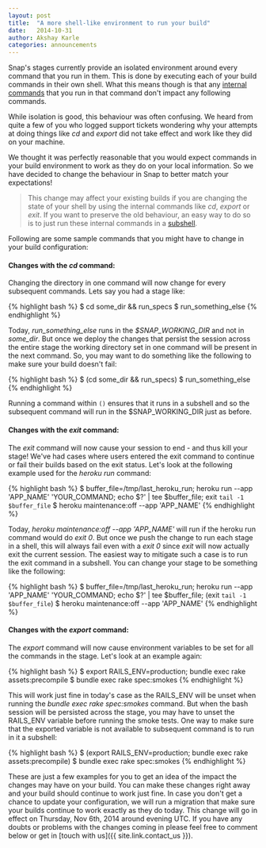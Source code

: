 ```yaml
---
layout: post
title:  "A more shell-like environment to run your build"
date:   2014-10-31
author: Akshay Karle
categories: announcements
---
```


Snap's stages currently provide an isolated environment around every command that you run in them. This is done by executing each of your build commands in their own shell. What this means though is that any [internal commands](http://www.gnu.org/software/bash/manual/html_node/Bourne-Shell-Builtins.html#Bourne-Shell-Builtins) that you run in that command don't impact any following commands. 

While isolation is good, this behaviour was often confusing. We heard from quite a few of you who logged support tickets wondering why your attempts at doing things like *cd* and *export* did not take effect and work like they did on your machine. 

We thought it was perfectly reasonable that you would expect commands in your build environment to work as they do on your local information. So we have decided to change the behaviour in Snap to better match your expectations!

> This change may affect your existing builds if you are changing the state of your shell by using the internal commands like *cd*, *export* or *exit*. If you want to preserve the old behaviour, an easy way to do so is to just run these internal commands in a [subshell](http://www.gnu.org/software/bash/manual/html_node/Command-Grouping.html).

Following are some sample commands that you might have to change in your build configuration:

#### Changes with the *cd* command:

Changing the directory in one command will now change for every subsequent commands. Lets say you had a stage like:

{% highlight bash %}
$ cd some_dir && run_specs
$ run_something_else
{% endhighlight %}

Today, *run_something_else* runs in the *$SNAP_WORKING_DIR* and not in *some_dir*. But once we deploy the changes that persist the session across the entire stage the working directory set in one command will be present in the next command. So, you may want to do something like the following to make sure your build doesn't fail:

{% highlight bash %}
$ (cd some_dir && run_specs)
$ run_something_else
{% endhighlight %}

Running a command within `()` ensures that it runs in a subshell and so the subsequent command will run in the $SNAP_WORKING_DIR just as before.

#### Changes with the *exit* command:

The *exit* command will now cause your session to end - and thus kill your stage! We've had cases where users entered the exit command to continue or fail their builds based on the exit status. Let's look at the following example used for the *heroku run* command:

{% highlight bash %}
$ buffer_file=/tmp/last_heroku_run; heroku run --app 'APP_NAME' 'YOUR_COMMAND; echo $?' | tee $buffer_file; exit `tail -1 $buffer_file`
$ heroku maintenance:off --app 'APP_NAME'
{% endhighlight %}

Today, *heroku maintenance:off --app 'APP_NAME'* will run if the heroku run command would do *exit 0*. But once we push the change to run each stage in a shell, this will always fail even with a *exit 0* since *exit* will now actually exit the current session. The easiest way to mitigate such a case is to run the exit command in a subshell. You can change your stage to be something like the following:
 
{% highlight bash %}
$ buffer_file=/tmp/last_heroku_run; heroku run --app 'APP_NAME' 'YOUR_COMMAND; echo $?' | tee $buffer_file; (exit `tail -1 $buffer_file`)
$ heroku maintenance:off --app 'APP_NAME'
{% endhighlight %}

#### Changes with the *export* command:

The *export* command will now cause environment variables to be set for all the commands in the stage. Let's look at an example again:

{% highlight bash %}
$ export RAILS_ENV=production; bundle exec rake assets:precompile
$ bundle exec rake spec:smokes
{% endhighlight %}

This will work just fine in today's case as the RAILS_ENV will be unset when running the *bundle exec rake spec:smokes* command. But when the bash session will be persisted across the stage, you may have to unset the RAILS_ENV variable before running the smoke tests. One way to make sure that the exported variable is not available to subsequent command is to run in it a subshell:

{% highlight bash %}
$ (export RAILS_ENV=production; bundle exec rake assets:precompile)
$ bundle exec rake spec:smokes
{% endhighlight %}

These are just a few examples for you to get an idea of the impact the changes may have on your build. You can make these changes right away and your build should continue to work just fine. In case you don't get a chance to update your configuration, we will run a migration that make sure your builds continue to work exactly as they do today. This change will go in effect on Thursday, Nov 6th, 2014 around evening UTC. If you have any doubts or problems with the changes coming in please feel free to comment below or get in [touch with us]({{ site.link.contact_us }}).
